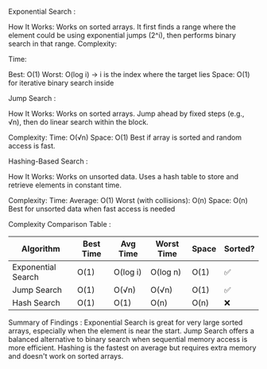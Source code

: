 Exponential Search :

How It Works:
Works on sorted arrays.
It first finds a range where the element could be using exponential jumps (2^i), then performs binary search in that range.
Complexity:

Time:

Best: O(1)
Worst: O(log i) → i is the index where the target lies
Space: O(1) for iterative binary search inside

 Jump Search :

 How It Works:
Works on sorted arrays.
Jump ahead by fixed steps (e.g., √n), then do linear search within the block.

 Complexity:
 Time: O(√n)
Space: O(1)
Best if array is sorted and random access is fast.

Hashing-Based Search :

 How It Works:
Works on unsorted data.
Uses a hash table to store and retrieve elements in constant time.

Complexity:
Time:
Average: O(1)
Worst (with collisions): O(n)
Space: O(n)
Best for unsorted data when fast access is needed

Complexity Comparison Table :

| Algorithm         | Best Time | Avg Time   | Worst Time | Space | Sorted? |
|------------------|-----------|------------|------------|--------|---------|
| Exponential Search| O(1)      | O(log i)   | O(log n)   | O(1)   | ✅       |
| Jump Search       | O(1)      | O(√n)      | O(√n)      | O(1)   | ✅       |
| Hash Search       | O(1)      | O(1)       | O(n)       | O(n)   | ❌       |

Summary of Findings :
Exponential Search is great for very large sorted arrays, especially when the element is near the start.
Jump Search offers a balanced alternative to binary search when sequential memory access is more efficient.
Hashing is the fastest on average but requires extra memory and doesn't work on sorted arrays.

